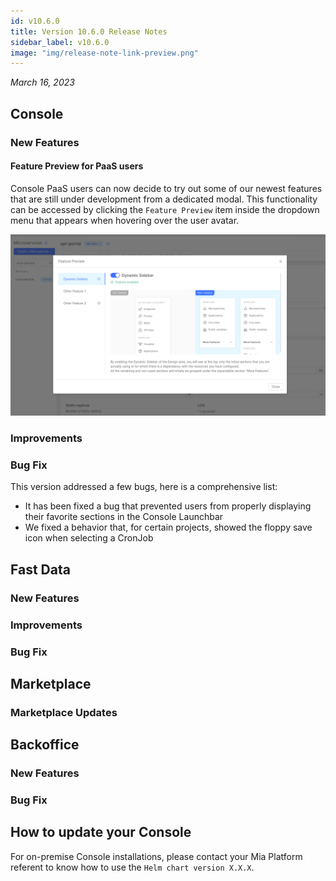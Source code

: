 ```yaml
---
id: v10.6.0
title: Version 10.6.0 Release Notes
sidebar_label: v10.6.0
image: "img/release-note-link-preview.png"
---
```


_March 16, 2023_

## Console

### New Features

#### Feature Preview for PaaS users

Console PaaS users can now decide to try out some of our newest features that are still under development from a dedicated modal.
This functionality can be accessed by clicking the `Feature Preview` item inside the dropdown menu that appears when hovering over the user avatar.

![Feature Preview Modal - Feature Preview modal with some features enabled](./img/10.6/feature-preview.png)

### Improvements

### Bug Fix

This version addressed a few bugs, here is a comprehensive list:

* It has been fixed a bug that prevented users from properly displaying their favorite sections in the Console Launchbar
* We fixed a behavior that, for certain projects, showed the floppy save icon when selecting a CronJob

## Fast Data

### New Features

### Improvements

### Bug Fix

## Marketplace

### Marketplace Updates

## Backoffice

### New Features

### Bug Fix

## How to update your Console

For on-premise Console installations, please contact your Mia Platform referent to know how to use the `Helm chart version X.X.X`.

